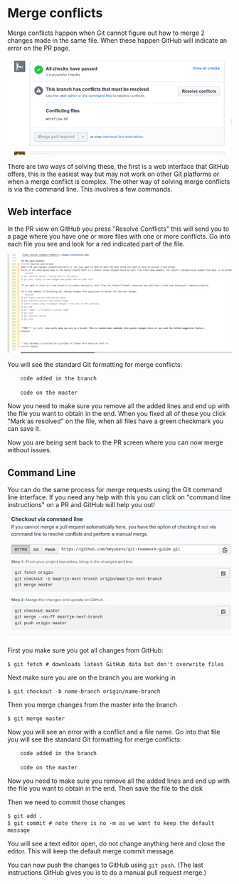 # Merge conflicts

Merge conflicts happen when Git cannot figure out how to merge 2 changes made in the same file.
When these happen GitHub will indicate an error on the PR page.

![merge conflict error](./images/merge1.png)

There are two ways of solving these, the first is a web interface that GitHub offers, this is the easiest way but may not work on other Git platforms or when a merge conflict is complex. The other way of solving merge conflicts is via the command line. This involves a few commands.

## Web interface

In the PR view on GitHub you press "Resolve Conflicts" this will send you to a page where you have one or more files with one or more conflicts.
Go into each file you see and look for a red indicated part of the file.

![merge conflict in markdown file](./images/merge2.png)

You will see the standard Git formatting for merge conflicts:

```
    code added in the branch

    code on the master
```

Now you need to make sure you remove all the added lines and end up with the file you want to obtain in the end. When you fixed all of these you click "Mark as resolved" on the file, when all files have a green checkmark you can save it.

Now you are being sent back to the PR screen where you can now merge without issues.

## Command Line

You can do the same process for merge requests using the Git command line interface. If you need any help with this you can click on "command line instructions" on a PR and GitHub will help you out!
![merge conflict CLI instructions in GitHub](./images/merge3.png)

First you make sure you got all changes from GitHub:

```console
$ git fetch # downloads latest GitHub data but don't overwrite files
```

Next make sure you are on the branch you are working in

```console
$ git checkout -b name-branch origin/name-branch
```

Then you merge changes from the master into the branch

```
$ git merge master
```

Now you will see an error with a conflict and a file name.
Go into that file you will see the standard Git formatting for merge conflicts:

```
    code added in the branch

    code on the master
```

Now you need to make sure you remove all the added lines and end up with the file you want to obtain in the end. Then save the file to the disk

Then we need to commit those changes

```console
$ git add .
$ git commit # note there is no -m as we want to keep the default message
```

You will see a text editor open, do not change anything here and close the editor. This will keep the default merge commit message.

You can now push the changes to GitHub using `git push`.
(The last instructions GitHub gives you is to do a manual pull request merge.)
